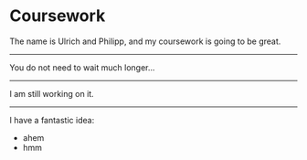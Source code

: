 # Coursework

The name is Ulrich and Philipp, and my coursework is going to be great.

---

You do not need to wait much longer...

---

I am still working on it.

---

I have a fantastic idea: 

* ahem
* hmm

